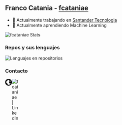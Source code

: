 ## Franco Catania - [fcataniae](https://github.com/fcataniae)

- 🔭 Actualmente trabajando en [Santander Tecnologia](https://www.linkedin.com/company/santander-tecnolog%C3%ADa-argentina/?originalSubdomain=ar)
- 🌱 Actualmente aprendiendo Machine Learning

![fcataniae Stats](https://github-readme-stats.vercel.app/api?username=fcataniae&show_icons=true&hide_border=true&theme=dracula)

### Repos y sus lenguajes

![Lenguajes en repositorios](https://github-readme-stats.vercel.app/api/top-langs/?username=fcataniae&layout=compact&hide_title=true)

### Contacto

[<img align="left" alt="https://fcataniae.github.io" width="22px" src="https://raw.githubusercontent.com/iconic/open-iconic/master/svg/globe.svg" />](https://fcataniae.github.io)
[<img align="left" alt="fcataniae | LinkedIn" width="22px" src="https://cdn.jsdelivr.net/npm/simple-icons@v3/icons/linkedin.svg" />](https://www.linkedin.com/in/fcataniae/)


<!--
**fcataniae/fcataniae** is a ✨ _special_ ✨ repository because its `README.md` (this file) appears on your GitHub profile.

Here are some ideas to get you started:

- 🔭 I’m currently working on ...
- 🌱 I’m currently learning ...
- 👯 I’m looking to collaborate on ...
- 🤔 I’m looking for help with ...
- 💬 Ask me about ...
- 📫 How to reach me: ...
- 😄 Pronouns: ...
- ⚡ Fun fact: ...
-->
